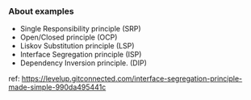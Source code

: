 ### About examples
- Single Responsibility principle (SRP)
- Open/Closed principle (OCP)
- Liskov Substitution principle (LSP)
- Interface Segregation principle (ISP)
- Dependency Inversion principle. (DIP)


ref: https://levelup.gitconnected.com/interface-segregation-principle-made-simple-990da495441c
